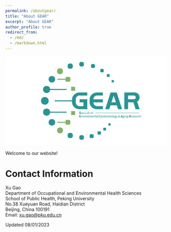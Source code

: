```yaml
---
permalink: /aboutgear/
title: "About GEAR"
excerpt: "About GEAR"
author_profile: true
redirect_from: 
  - /md/
  - /markdown.html
---
```


![](GEAR.png)


Welcome to our website! 

Contact Information
=====
Xu Gao \
Department of Occupational and Environmental Health Sciences \
School of Public Health, Peking University \
No.38 Xueyuan Road, Haidian District \
Beijing, China 100191\
Email: <xu.gao@pku.edu.cn>

Updated 08/01/2023